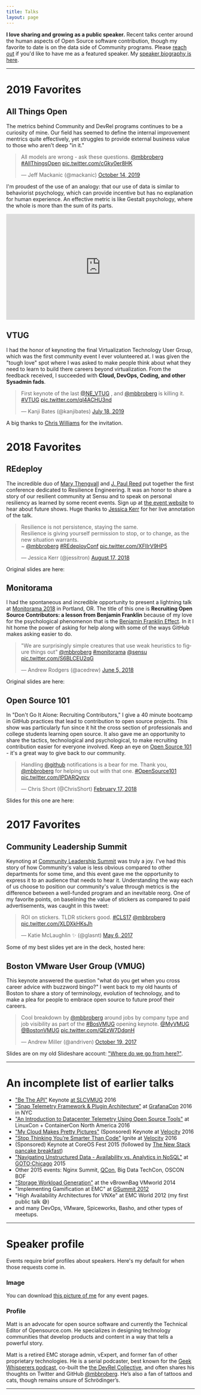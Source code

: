 ```yaml
---
title: Talks
layout: page
---
```


**I love sharing and growing as a public speaker.** Recent talks center around the human aspects of Open Source software contribution, though my favorite to date is on the data side of Community programs. Please [reach out](mailto:matthewbbroberg+io@gmail.com) if you'd like to have me as a featured speaker. My [speaker biography is here](#speaker-profile).

---

# 2019 Favorites

## All Things Open

The metrics behind Community and DevRel programs continues to be a curiosity of mine. Our field has seemed to define the internal improvement mentrics quite effectively, yet struggles to provide external business value to those who aren't deep "in it."

<blockquote class="twitter-tweet"><p lang="en" dir="ltr">All models are wrong - ask these questions. <a href="https://twitter.com/mbbroberg?ref_src=twsrc%5Etfw">@mbbroberg</a> <a href="https://twitter.com/hashtag/AllThingsOpen?src=hash&amp;ref_src=twsrc%5Etfw">#AllThingsOpen</a> <a href="https://t.co/cGky0er8HK">pic.twitter.com/cGky0er8HK</a></p>&mdash; Jeff Mackanic (@mackanic) <a href="https://twitter.com/mackanic/status/1183775730666278917?ref_src=twsrc%5Etfw">October 14, 2019</a></blockquote> <script async src="https://platform.twitter.com/widgets.js" charset="utf-8"></script> 

I'm proudest of the use of an analogy: that our use of data is similar to behaviorist psychology, which can provide incentive but has no explanation for human experience. An effective metric is like Gestalt psychology, where the whole is more than the sum of its parts.

<div style="left: 0; width: 100%; height: 0; position: relative; padding-bottom: 56.1972%;"><iframe src="https://speakerdeck.com/player/3e7b783c0f2b47e5aaf7e499adf6cd7e" style="border: 0; top: 0; left: 0; width: 100%; height: 100%; position: absolute;" allowfullscreen scrolling="no" allow="encrypted-media"></iframe></div>

## VTUG

I had the honor of keynoting the final Virtualization Technology User Group, which was the first community event I ever volunteered at. I was given the "tough love" spot where I was asked to make people think about what they need to learn to build there careers beyond virtualization. From the feedback received, I succeeded with **Cloud, DevOps, Coding, and other Sysadmin fads**. 

<blockquote class="twitter-tweet"><p lang="en" dir="ltr">First keynote of the last <a href="https://twitter.com/NE_VTUG?ref_src=twsrc%5Etfw">@NE_VTUG</a> , and <a href="https://twitter.com/mbbroberg?ref_src=twsrc%5Etfw">@mbbroberg</a> is killing it. <a href="https://twitter.com/hashtag/VTUG?src=hash&amp;ref_src=twsrc%5Etfw">#VTUG</a> <a href="https://t.co/ql4ACHU3nd">pic.twitter.com/ql4ACHU3nd</a></p>&mdash; Kanji Bates (@kanjibates) <a href="https://twitter.com/kanjibates/status/1151843718430908417?ref_src=twsrc%5Etfw">July 18, 2019</a></blockquote> <script async src="https://platform.twitter.com/widgets.js" charset="utf-8"></script>

A big thanks to [Chris Williams](https://twitter.com/mistwire) for the invitation.

# 2018 Favorites

## REdeploy

The incredible duo of [Mary Thengvall](https://twitter.com/mary_grace) and [J. Paul Reed](https://twitter.com/jpaulreed) put together the first conference dedicated to Resilience Engineering. It was an honor to share a story of our resilient community at Sensu and to speak on personal resiliency as learned by some recent events. Sign up at [the event website](https://re-deploy.io/) to hear about future shows. Huge thanks to [Jessica Kerr](https://twitter.com/jessitron) for her live annotation of the talk.

<blockquote class="twitter-tweet" data-lang="en"><p lang="en" dir="ltr">Resilience is not persistence, staying the same.<br>Resilience is giving yourself permission to stop, or to change, as the new situation warrants.<br>~ ⁦<a href="https://twitter.com/mbbroberg?ref_src=twsrc%5Etfw">@mbbroberg</a>⁩ <a href="https://twitter.com/hashtag/REdeployConf?src=hash&amp;ref_src=twsrc%5Etfw">#REdeployConf</a> <a href="https://t.co/XFIIrV9HP5">pic.twitter.com/XFIIrV9HP5</a></p>&mdash; Jessica Kerr (@jessitron) <a href="https://twitter.com/jessitron/status/1030568897559154688?ref_src=twsrc%5Etfw">August 17, 2018</a></blockquote>
<script async src="https://platform.twitter.com/widgets.js" charset="utf-8"></script>

Original slides are here:

<script async class="speakerdeck-embed" data-id="bfc6f564d1d541429b76cdbca8432952" data-ratio="1.77777777777778" src="//speakerdeck.com/assets/embed.js"></script>


## Monitorama

I had the spontaneous and incredible opportunity to present a lightning talk at [Monitorama 2018](http://monitorama.com/2018/pdx.html) in Portland, OR. The title of this one is **Recruiting Open Source Contributors: a lesson from Benjamin Franklin** because of my love for the psychological phenomenon that is the [Benjamin Franklin Effect](https://www.businessinsider.com/ben-franklin-effect-2016-12). In it I hit home the power of asking for help along with some of the ways GitHub makes asking easier to do.

<blockquote class="twitter-tweet" data-lang="en"><p lang="en" dir="ltr">&quot;We are surprisingly simple creatures that use weak heuristics to figure things out&quot; <a href="https://twitter.com/mbbroberg?ref_src=twsrc%5Etfw">@mbbroberg</a> <a href="https://twitter.com/hashtag/monitorama?src=hash&amp;ref_src=twsrc%5Etfw">#monitorama</a> <a href="https://twitter.com/sensu?ref_src=twsrc%5Etfw">@sensu</a> <a href="https://t.co/S6BLCEU2qG">pic.twitter.com/S6BLCEU2qG</a></p>&mdash; Andrew Rodgers (@acedrew) <a href="https://twitter.com/acedrew/status/1004141605119389696?ref_src=twsrc%5Etfw">June 5, 2018</a></blockquote>
<script async src="https://platform.twitter.com/widgets.js" charset="utf-8"></script>


Original slides are here:
<script async class="speakerdeck-embed" data-slide="9" data-id="d05abee69ef8473b87d43421ebbe1f96" data-ratio="1.77777777777778" src="//speakerdeck.com/assets/embed.js"></script>

## Open Source 101

In "Don't Go It Alone: Recruiting Contributors," I give a 40 minute bootcamp in GitHub practices that lead to contribution to open source projects. This show was particularly fun since it hit the cross section of professionals and college students learning open source. It also gave me an opportunity to share the tactics, technological and psychological, to make recruiting contribution easier for everyone involved. Keep an eye on [Open Source 101](http://opensource101.com/) - it's a great way to give back to our community.

<blockquote class="twitter-tweet" data-lang="en"><p lang="en" dir="ltr">Handling <a href="https://twitter.com/github?ref_src=twsrc%5Etfw">@github</a> notifications is a bear for me. Thank you, <a href="https://twitter.com/mbbroberg?ref_src=twsrc%5Etfw">@mbbroberg</a> for helping us out with that one. <a href="https://twitter.com/hashtag/OpenSource101?src=hash&amp;ref_src=twsrc%5Etfw">#OpenSource101</a> <a href="https://t.co/IPDARQyrcv">pic.twitter.com/IPDARQyrcv</a></p>&mdash; Chris Short (@ChrisShort) <a href="https://twitter.com/ChrisShort/status/964932216408236033?ref_src=twsrc%5Etfw">February 17, 2018</a></blockquote>
<script async src="https://platform.twitter.com/widgets.js" charset="utf-8"></script>

Slides for this one are here:
<script async class="speakerdeck-embed" data-id="08f6f8290e5c445d8ff44fabddec3d1e" data-ratio="1.77777777777778" src="//speakerdeck.com/assets/embed.js"></script>

# 2017 Favorites

## Community Leadership Summit

Keynoting at [Community Leadership Summit](http://www.communityleadershipsummit.com/) was truly a joy. I've had this story of how Community's value is less obvious compared to other departments for some time, and this event gave me the opportunity to express it to an audience that needs to hear it. Understanding the way each of us choose to position our community's value through metrics is the difference between a well-funded program and an inevitable reorg. One of my favorite points, on baselining the value of stickers as compared to paid advertisements, was caught in this tweet:

<blockquote class="twitter-tweet" data-lang="en"><p lang="en" dir="ltr">ROI on stickers. TLDR stickers good. <a href="https://twitter.com/hashtag/CLS17?src=hash&amp;ref_src=twsrc%5Etfw">#CLS17</a> <a href="https://twitter.com/mbbroberg?ref_src=twsrc%5Etfw">@mbbroberg</a> <a href="https://t.co/XLDXkHKsJh">pic.twitter.com/XLDXkHKsJh</a></p>&mdash; Katie McLaughlin ✨ (@glasnt) <a href="https://twitter.com/glasnt/status/860879347556679680?ref_src=twsrc%5Etfw">May 6, 2017</a></blockquote>
<script async src="https://platform.twitter.com/widgets.js" charset="utf-8"></script>

Some of my best slides yet are in the deck, hosted here:

<script async class="speakerdeck-embed" data-id="d68dee540a354e12b14e1eb6c8c3cc15" data-ratio="1.77777777777778" src="//speakerdeck.com/assets/embed.js"></script>


## Boston VMware User Group (VMUG)
This keynote answered the question "what do you get when you cross career advice with buzzword bingo?" I went back to my old haunts of Boston to share a story of terminology, evolution of technology, and to make a plea for people to embrace open source to future proof their careers.

<blockquote class="twitter-tweet" data-lang="en"><p lang="en" dir="ltr">Cool breakdown by <a href="https://twitter.com/mbbroberg?ref_src=twsrc%5Etfw">@mbbroberg</a> around jobs by company type and job visibility as part of the <a href="https://twitter.com/hashtag/BosVMUG?src=hash&amp;ref_src=twsrc%5Etfw">#BosVMUG</a> opening keynote. <a href="https://twitter.com/MyVMUG?ref_src=twsrc%5Etfw">@MyVMUG</a> <a href="https://twitter.com/BostonVMUG?ref_src=twsrc%5Etfw">@BostonVMUG</a> <a href="https://t.co/QEzW7DdqnH">pic.twitter.com/QEzW7DdqnH</a></p>&mdash; Andrew Miller (@andriven) <a href="https://twitter.com/andriven/status/921006622197022720?ref_src=twsrc%5Etfw">October 19, 2017</a></blockquote>
<script async src="https://platform.twitter.com/widgets.js" charset="utf-8"></script>

Slides are on my old Slideshare account: ["Where do we go from here?"](https://www.slideshare.net/MatthewBrender/where-do-we-go-from-here-80988705).

---

# An incomplete list of earlier talks

* ["Be The API"](https://www.slideshare.net/MatthewBrender/be-the-api-vmware-usercon-2016) Keynote [at SLCVMUG](https://twitter.com/vBrianGraf/status/788818294149001216) 2016
* ["Snap Telemetry Framework & Plugin Architecture"](https://www.youtube.com/watch?v=FHKnijjs5IM) at [GrafanaCon](https://www.grafanacon.org/2016/) 2016 in NYC
* ["An Introduction to Datacenter Telemetry Using Open Source Tools"](https://lcccna2016.sched.com/event/7JX6/an-introduction-to-datacenter-telemetry-using-open-source-tools-matthew-brender-intel) at LinuxCon + ContainerCon North America 2016
* ["My Cloud Makes Pretty Pictures"](https://www.oreilly.com/ideas/keynotes-from-velocity-santa-clara-2016) (Sponsored) Keynote at [Velocity](https://conferences.oreilly.com/velocity) 2016
* ["Stop Thinking You’re Smarter Than Code"](https://vimeo.com/174759020) Ignite at [Velocity](https://conferences.oreilly.com/velocity) 2016
* (Sponsored) Keynote at CoreOS Fest 2015 (followed by [The New Stack pancake breakfast](https://twitter.com/thenewstack/status/672427498962034688))
* ["Navigating Unstructured Data - Availability vs. Analytics in NoSQL"](https://www.youtube.com/watch?v=PEGDCTm8fo4) at [GOTO;Chicago](https://gotochgo.com/) 2015
* Other 2015 events: Nginx Summit, [QCon](https://qconnewyork.com/ny2015/ny2015/users/matthew-brender.html), Big Data TechCon, OSCON BOF
* ["Storage Workload Generation"](https://twitter.com/kylemurley/status/504356050041319424) at the vBrownBag VMworld 2014
* "Implementing Gamification at EMC" at [GSummit 2012](https://twitter.com/search?q=mjbrender%20gsummit&src=spxr)
* "High Availability Architectures for VNXe" at EMC World 2012 (my first public talk 😅)
* and many DevOps, VMware, Spiceworks, Basho, and other types of meetups.

---

# Speaker profile
Events require brief profiles about speakers. Here's my default for when those requests come in.

### Image
You can download [this picture of me](/assets/images/profile.jpg) for any event pages.

### Profile
Matt is an advocate for open source software and currently the Technical Editor of Opensource.com. He specializes in designing technology communities that develop products and content in a way that tells a powerful story. 

Matt is a retired EMC storage admin, vExpert, and former fan of other proprietary technologies. He is a serial podcaster, best known for the [Geek Whisperers podcast](https://geek-whisperers.com/), co-built the [the DevRel Collective](https://devrelcollective.fun/), and often shares his thoughts on Twitter and GitHub [@mbbroberg](https://twitter.com/mbbroberg). He’s also a fan of tattoos and cats, though remains unsure of Schrödinger’s.

---
